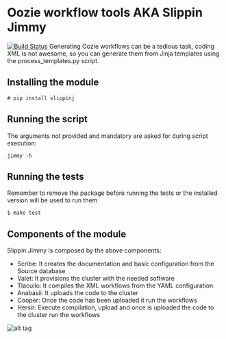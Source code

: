 # Oozie workflow tools AKA Slippin Jimmy
[![Build Status](https://travis-ci.org/scm-spain/slippin-jimmy.svg?branch=master)](https://travis-ci.org/scm-spain/slippin-jimmy)
Generating Oozie workflows can be a tedious task, coding XML is not awesome, so you can generate them from Jinja templates using the process_templates.py script.

## Installing the module
````
# pip install slippinj
````

## Running the script
The arguments not provided and mandatory are asked for during script execution:
````
jimmy -h
````

## Running the tests
Remember to remove the package before running the tests or the installed version will be used to run them
````
$ make test
````

## Components of the module
Slippin Jimmy is composed by the above components:
* Scribe: It creates the documentation and basic configuration from the Source database
* Valet: It provisions the cluster with the needed software
* Tlacuilo: It compiles the XML workflows from the YAML configuration
* Anabasii: It uploads the code to the cluster
* Cooper: Once the code has been uploaded it run the workflows
* Hersir: Execute compilation, upload and once is uploaded the code to the cluster run the workflows

![alt tag](http://i.imgur.com/zeLOD2s.jpg?1)
